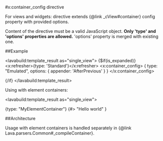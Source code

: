 
#x:container_config directive

<script type="lavabuild/eval">result = global.LavaBuild.generateDirectiveInfoBox('container_config');</script>

For views and widgets: directive extends {@link _cView#container} config property with provided options.

Content of the directive must be a valid JavaScript object. <b>Only 'type' and 'options' properties are allowed.</b>
'options' property is merged with existing one.

##Example

<lavabuild:template_result as="single_view">
{$if(is_expanded)}
	<x:refresher>{type: 'Standard'}</x:refresher>
	<x:container_config>
		{
			type: "Emulated",
			options: {
				appender: 'AfterPrevious'
			}
		}
	</x:container_config>
	<div x:type="view"></div>
{/if}
</lavabuild:template_result>

Using with element containers:

<lavabuild:template_result as="single_view">
<div x:type="container">
	<x:container_config>{type: "MyElementContainer"}</x:container_config>
	{#> "Hello world" }
</div>
</lavabuild:template_result>

##Architecture

Usage with element containers is handled separately in {@link Lava.parsers.Common#_compileContainer}.